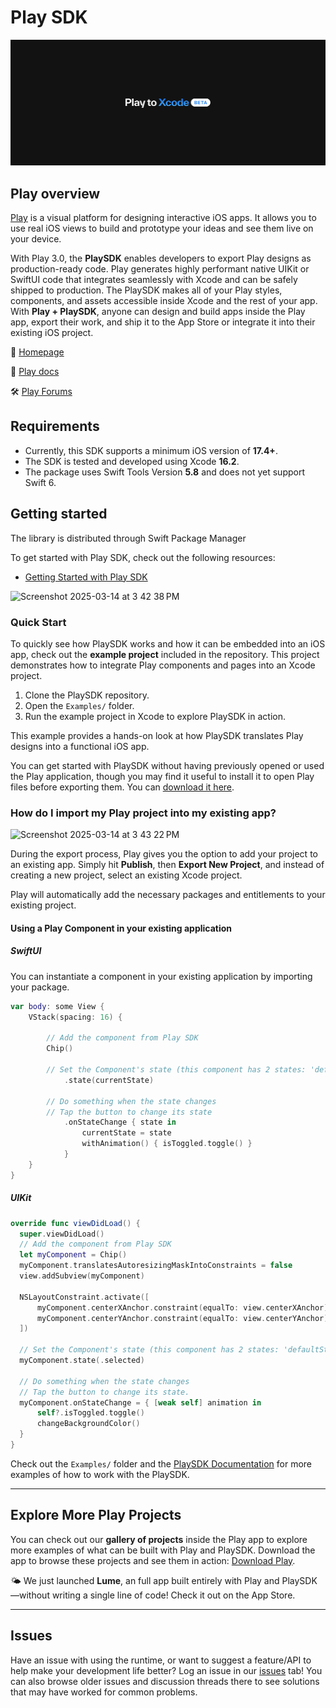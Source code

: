 # Play SDK
![Play hero image](playToXcode.jpg)

## Play overview
[Play](https://createwithplay.com/) is a visual platform for designing interactive iOS apps. It allows you to use real iOS views to build and prototype your ideas and see them live on your device.

With Play 3.0, the **PlaySDK** enables developers to export Play designs as production-ready code. Play generates highly performant native UIKit or SwiftUI code that integrates seamlessly with Xcode and can be safely shipped to production. The PlaySDK makes all of your Play styles, components, and assets accessible inside Xcode and the rest of your app. With **Play + PlaySDK**, anyone can design and build apps inside the Play app, export their work, and ship it to the App Store or integrate it into their existing iOS project.

:house_with_garden: [Homepage](https://createwithplay.com/)

:blue_book: [Play docs](https://createwithplay.com/docs)

🛠 [Play Forums](https://createwithplay.com/community/forums/home)

## Requirements

- Currently, this SDK supports a minimum iOS version of **17.4+**.
- The SDK is tested and developed using Xcode **16.2**.
- The package uses Swift Tools Version **5.8** and does not yet support Swift 6.

## Getting started
The library is distributed through Swift Package Manager

To get started with Play SDK, check out the following resources:

- [Getting Started with Play SDK](https://createwithplay.com/playsdk/getting-started)

<img width="700" alt="Screenshot 2025-03-14 at 3 42 38 PM" src="https://github.com/user-attachments/assets/b32f793d-1f9c-4689-abc0-714b3e501875" />

### Quick Start
To quickly see how PlaySDK works and how it can be embedded into an iOS app, check out the **example project** included in the repository. This project demonstrates how to integrate Play components and pages into an Xcode project.

1. Clone the PlaySDK repository.
2. Open the `Examples/` folder.
3. Run the example project in Xcode to explore PlaySDK in action.

This example provides a hands-on look at how PlaySDK translates Play designs into a functional iOS app.

You can get started with PlaySDK without having previously opened or used the Play application, though you may find it useful to install it to open Play files before exporting them. You can [download it here](https://createwithplay.com/).

### How do I import my Play project into my existing app?

<img width="700" alt="Screenshot 2025-03-14 at 3 43 22 PM" src="https://github.com/user-attachments/assets/fb25b4d1-53c5-46d2-a2fc-715bd6e5d320" />

During the export process, Play gives you the option to add your project to an existing app. Simply hit **Publish**, then **Export New Project**, and instead of creating a new project, select an existing Xcode project.

Play will automatically add the necessary packages and entitlements to your existing project.

#### Using a Play Component in your existing application



##### SwiftUI
You can instantiate a component in your existing application by importing your package. 
```swift
var body: some View {
    VStack(spacing: 16) {
        
        // Add the component from Play SDK
        Chip()
        
        // Set the Component's state (this component has 2 states: 'defaultState' & 'selected')
            .state(currentState)
        
        // Do something when the state changes
        // Tap the button to change its state
            .onStateChange { state in
                currentState = state
                withAnimation() { isToggled.toggle() }
            }
    }
}
```

##### UIKit

```swift
override func viewDidLoad() {
  super.viewDidLoad()
  // Add the component from Play SDK
  let myComponent = Chip()
  myComponent.translatesAutoresizingMaskIntoConstraints = false
  view.addSubview(myComponent)
  
  NSLayoutConstraint.activate([
      myComponent.centerXAnchor.constraint(equalTo: view.centerXAnchor),
      myComponent.centerYAnchor.constraint(equalTo: view.centerYAnchor)
  ])
  
  // Set the Component's state (this component has 2 states: 'defaultState' & 'selected')
  myComponent.state(.selected)
  
  // Do something when the state changes
  // Tap the button to change its state.
  myComponent.onStateChange = { [weak self] animation in
      self?.isToggled.toggle()
      changeBackgroundColor()
  }
}
```

Check out the `Examples/` folder and the [PlaySDK Documentation](https://createwithplay.com/playsdk/) for more examples of how to work with the PlaySDK.

---

## Explore More Play Projects

You can check out our **gallery of projects** inside the Play app to explore more examples of what can be built with Play and PlaySDK. Download the app to browse these projects and see them in action: [Download Play](https://createwithplay.com/).

🌤️ We just launched **Lume**, an full app built entirely with Play and PlaySDK—without writing a single line of code! Check it out on the App Store.

---
## Issues

Have an issue with using the runtime, or want to suggest a feature/API to help make your development life better? Log an issue in our [issues](https://github.com/CreateWithPlayApp/PlaySDK/issues) tab! You can also browse older issues and discussion threads there to see solutions that may have worked for common problems.
